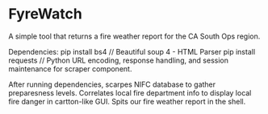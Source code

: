 # FyreWatch
A simple tool that returns a fire weather report for the CA South Ops region.

Dependencies:
pip install bs4 // Beautiful soup 4 -  HTML Parser
pip install requests // Python URL encoding, response handling, and session maintenance for scraper component.

After running dependencies, scarpes NIFC database to gather preparesness levels. Correlates local fire department info to display local fire danger in cartton-like GUI. Spits our fire weather report in the shell.

